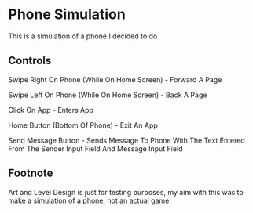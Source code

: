 # Phone Simulation

This is a simulation of a phone I decided to do

## Controls

Swipe Right On Phone (While On Home Screen) - Forward A Page

Swipe Left On Phone (While On Home Screen) - Back A Page

Click On App - Enters App

Home Button (Bottom Of Phone) - Exit An App

Send Message Button - Sends Message To Phone With The Text Entered From The Sender Input Field And Message Input Field

## Footnote
Art and Level Design is just for testing purposes, my aim with this was to make a simulation of a phone, not an actual game